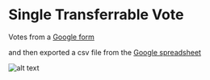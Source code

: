 # Single Transferrable Vote

Votes from a [Google form](https://forms.gle/Jt7jcY6tx4Ap3tQ56)

and then exported a csv file from the [Google spreadsheet](https://docs.google.com/spreadsheets/d/1PduCPuFFmtQPId7KnqSSU_JST1avrqfNDW-l53KUR2s/)

![alt text](https://github.com/stormrider3106/svt/blob/master/example.png?raw=true)
